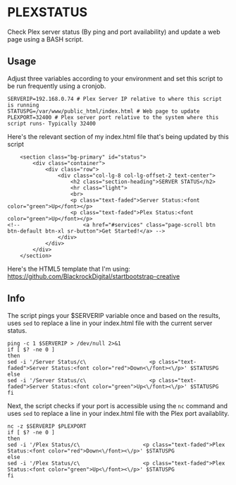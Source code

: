 # PLEXSTATUS

Check Plex server status (By ping and port availability) and update a web page using a BASH script.


## Usage

Adjust three variables according to your environment and set this script to be run frequently using a cronjob.
```
SERVERIP=192.168.0.74 # Plex Server IP relative to where this script is running
STATUSPG=/var/www/public_html/index.html # Web page to update
PLEXPORT=32400 # Plex server port relative to the system where this script runs- Typically 32400
```

Here's the relevant section of my index.html file that's being updated by this script
```
    <section class="bg-primary" id="status">
        <div class="container">
            <div class="row">
                <div class="col-lg-8 col-lg-offset-2 text-center">
                    <h2 class="section-heading">SERVER STATUS</h2>
                    <hr class="light">
                    <br>
                    <p class="text-faded">Server Status:<font color="green">Up</font></p>
                    <p class="text-faded">Plex Status:<font color="green">Up</font></p>
<!--                    <a href="#services" class="page-scroll btn btn-default btn-xl sr-button">Get Started!</a> -->
                </div>
            </div>
        </div>
    </section>
```

Here's the HTML5 template that I'm using: https://github.com/BlackrockDigital/startbootstrap-creative

## Info

The script pings your $SERVERIP variable once and based on the results, uses `sed` to replace a line in your index.html file with the current server status. 
```
ping -c 1 $SERVERIP > /dev/null 2>&1
if [ $? -ne 0 ]
then
sed -i '/Server Status/c\                    <p class="text-faded">Server Status:<font color="red">Down<\/font><\/p>' $STATUSPG
else
sed -i '/Server Status/c\                    <p class="text-faded">Server Status:<font color="green">Up<\/font><\/p>' $STATUSPG
fi
```

Next, the script checks if your port is accessible using the `nc` command and uses `sed` to replace a line in your index.html file with the Plex port availablity. 
```
nc -z $SERVERIP $PLEXPORT
if [ $? -ne 0 ]
then
sed -i '/Plex Status/c\                    <p class="text-faded">Plex Status:<font color="red">Down<\/font><\/p>' $STATUSPG
else
sed -i '/Plex Status/c\                    <p class="text-faded">Plex Status:<font color="green">Up<\/font><\/p>' $STATUSPG
fi
```
